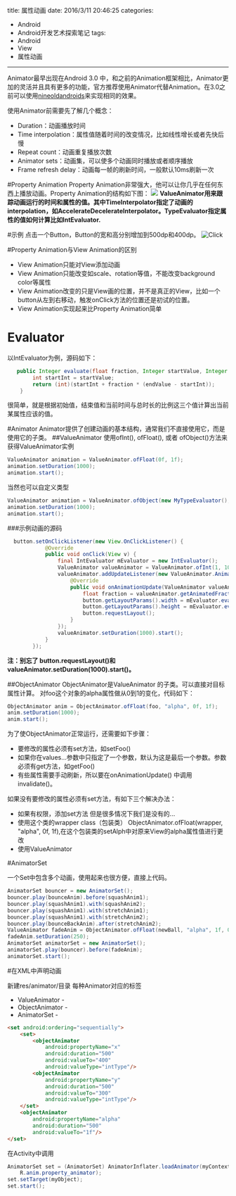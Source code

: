 title: 属性动画
date: 2016/3/11 20:46:25
categories:
- Android
- Android开发艺术探索笔记
tags:
- Android
- View
- 属性动画
---
Animator最早出现在Android 3.0 中，和之前的Animation框架相比，Animator更加的灵活并且具有更多的功能，官方推荐使用Animator代替Animation。在3.0之前可以使用[nineoldandroids](http://nineoldandroids.com/)来实现相同的效果。
<!-- more -->

使用Animator前需要先了解几个概念：

 - Duration：动画播放时间
 - Time interpolation：属性值随着时间的改变情况，比如线性增长或者先快后慢
 - Repeat count：动画重复播放次数
 - Animator sets：动画集，可以使多个动画同时播放或者顺序播放
 - Frame refresh delay：动画每一帧的刷新时间，一般默认10ms刷新一次

#Property Animation
Property Animation非常强大，他可以让你几乎在任何东西上播放动画。Property Animation的结构如下图：
![](http://img.blog.csdn.net/20151207134608386)
**ValueAnimator用来跟踪动画运行的时间和属性的值。其中TimeInterpolator指定了动画的 interpolation，如AccelerateDecelerateInterpolator。TypeEvaluator指定属性的值如何计算比如IntEvaluator.**

#示例
点击一个Button，Button的宽和高分别增加到500dp和400dp。
![Click](http://img.blog.csdn.net/20160308214301229)

#Property Animation与View Animation的区别

 - View Animation只能对View添加动画
 - View Animation只能改变如scale、rotation等值，不能改变background color等属性
 - View Animation改变的只是View画的位置，并不是真正的View，比如一个button从左到右移动，触发onClick方法的位置还是初试的位置。
 - View Animation实现起来比Property Animation简单

# Evaluator
以IntEvaluator为例，源码如下：
```java
   public Integer evaluate(float fraction, Integer startValue, Integer endValue) {
        int startInt = startValue;
        return (int)(startInt + fraction * (endValue - startInt));
    }
```
很简单，就是根据初始值，结束值和当前时间与总时长的比例这三个值计算出当前某属性应该的值。

#Animator
Animator提供了创建动画的基本结构，通常我们不直接使用它，而是使用它的子类。
##ValueAnimator
使用ofInt(), ofFloat(), 或者 ofObject()方法来获得ValueAnimator实例

```java
ValueAnimator animation = ValueAnimator.ofFloat(0f, 1f);
animation.setDuration(1000);
animation.start();
```
当然也可以自定义类型

```java
ValueAnimator animation = ValueAnimator.ofObject(new MyTypeEvaluator(), startPropertyValue, endPropertyValue);
animation.setDuration(1000);
animation.start();
```
###示例动画的源码
```java
  button.setOnClickListener(new View.OnClickListener() {
            @Override
            public void onClick(View v) {
                final IntEvaluator mEvaluator = new IntEvaluator();
                ValueAnimator valueAnimator = ValueAnimator.ofInt(1, 100);
                valueAnimator.addUpdateListener(new ValueAnimator.AnimatorUpdateListener() {
                    @Override
                    public void onAnimationUpdate(ValueAnimator valueAnimator) {
                        float fraction = valueAnimator.getAnimatedFraction();
                        button.getLayoutParams().width = mEvaluator.evaluate(fraction, button.getWidth(), 500);
                        button.getLayoutParams().height = mEvaluator.evaluate(fraction, button.getHeight(), 400);
                        button.requestLayout();
                    }
                });
                valueAnimator.setDuration(1000).start();
            }
        });
```

**注：别忘了 button.requestLayout()和valueAnimator.setDuration(1000).start()。**

##ObjectAnimator
ObjectAnimator是ValueAnimator 的子类。可以直接对目标属性计算。
对foo这个对象的alpha属性做从0到1的变化，代码如下：

```java
ObjectAnimator anim = ObjectAnimator.ofFloat(foo, "alpha", 0f, 1f);
anim.setDuration(1000);
anim.start();
```
为了使ObjectAnimator正常运行，还需要如下步骤：

 - 要修改的属性必须有set方法，如setFoo()
 - 如果你在values...参数中只指定了一个参数，默认为这是最后一个参数。参数必须有get方法，如getFoo()
 - 有些属性需要手动刷新，所以要在onAnimationUpdate() 中调用invalidate()。

如果没有要修改的属性必须有set方法，有如下三个解决办法：

 - 如果有权限，添加set方法
   但是很多情况下我们是没有的...
 - 使用这个类的wrapper class（包装类）
   ObjectAnimator.ofFloat(wrapper, "alpha", 0f, 1f),在这个包装类的setAlph中对原来View的alpha属性值进行更改
 - 使用ValueAnimator

#AnimatorSet

一个Set中包含多个动画，使用起来也很方便，直接上代码。

```java
AnimatorSet bouncer = new AnimatorSet();
bouncer.play(bounceAnim).before(squashAnim1);
bouncer.play(squashAnim1).with(squashAnim2);
bouncer.play(squashAnim1).with(stretchAnim1);
bouncer.play(squashAnim1).with(stretchAnim2);
bouncer.play(bounceBackAnim).after(stretchAnim2);
ValueAnimator fadeAnim = ObjectAnimator.ofFloat(newBall, "alpha", 1f, 0f);
fadeAnim.setDuration(250);
AnimatorSet animatorSet = new AnimatorSet();
animatorSet.play(bouncer).before(fadeAnim);
animatorSet.start();
```
#在XML中声明动画

新建res/animator/目录
每种Animator对应的标签

 - ValueAnimator - <animator>
 - ObjectAnimator - <objectAnimator>
 - AnimatorSet - <set>

```html
<set android:ordering="sequentially">
    <set>
        <objectAnimator
            android:propertyName="x"
            android:duration="500"
            android:valueTo="400"
            android:valueType="intType"/>
        <objectAnimator
            android:propertyName="y"
            android:duration="500"
            android:valueTo="300"
            android:valueType="intType"/>
    </set>
    <objectAnimator
        android:propertyName="alpha"
        android:duration="500"
        android:valueTo="1f"/>
</set>
```
在Activity中调用

```java
AnimatorSet set = (AnimatorSet) AnimatorInflater.loadAnimator(myContext,
    R.anim.property_animator);
set.setTarget(myObject);
set.start();
```


